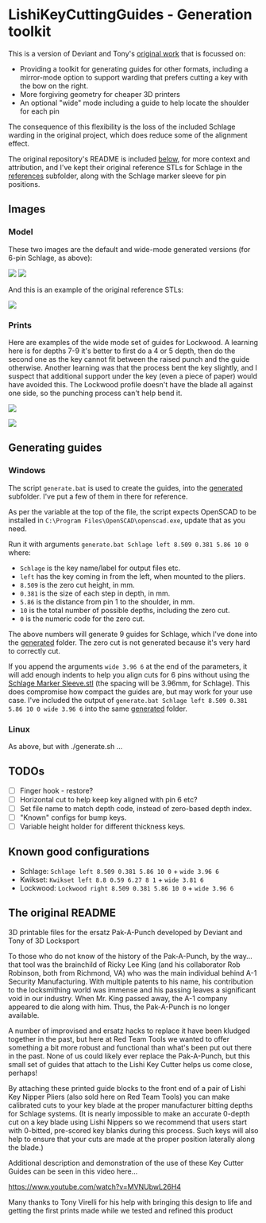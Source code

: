 # LishiKeyCuttingGuides - Generation toolkit

This is a version of Deviant and Tony's [original
work](https://github.com/deviantollam/LishiKeyCuttingGuides) that is focussed
on:

 - Providing a toolkit for generating guides for other formats, including a
   mirror-mode option to support warding that prefers cutting a key with the
   bow on the right.
 - More forgiving geometry for cheaper 3D printers
 - An optional "wide" mode including a guide to help locate the shoulder for
   each pin

The consequence of this flexibility is the loss of the included Schlage
warding in the original project, which does reduce some of the alignment
effect.

The original repository's README is included [below](#the-original-readme),
for more context and attribution, and I've kept their original reference STLs
for Schlage in the [references](references/) subfolder, along with the Schlage
marker sleeve for pin positions.

## Images

### Model

These two images are the default and wide-mode generated versions (for 6-pin
Schlage, as above):

![](img/generated.png) ![](img/generated-wide.png)

And this is an example of the original reference STLs:

![](img/reference.png)

### Prints

Here are examples of the wide mode set of guides for Lockwood. A learning here
is for depths 7-9 it's better to first do a 4 or 5 depth, then do the second
one as the key cannot fit between the raised punch and the guide otherwise.
Another learning was that the process bent the key slightly, and I suspect
that additional support under the key (even a piece of paper) would have
avoided this. The Lockwood profile doesn't have the blade all against one
side, so the punching process can't help bend it.

![](img/printed.jpg)

![](img/lockwood.jpg)

## Generating guides

### Windows

The script `generate.bat` is used to create the guides, into the
[generated](generated/) subfolder. I've put a few of them in there for
reference.

As per the variable at the top of the file, the script expects OpenSCAD to be
installed in `C:\Program Files\OpenSCAD\openscad.exe`, update that as you
need.

Run it with arguments `generate.bat Schlage left 8.509 0.381 5.86 10 0` where:

 - `Schlage` is the key name/label for output files etc.
 - `left` has the key coming in from the left, when mounted to the pliers.
 - `8.509` is the zero cut height, in mm.
 - `0.381` is the size of each step in depth, in mm.
 - `5.86` is the distance from pin 1 to the shoulder, in mm.
 - `10` is the total number of possible depths, including the zero cut.
 - `0` is the numeric code for the zero cut.

The above numbers will generate 9 guides for Schlage, which I've done into the
[generated](generated/) folder. The zero cut is not generated because it's
very hard to correctly cut.

If you append the arguments `wide 3.96 6` at the end of the parameters, it
will add enough indents to help you align cuts for 6 pins without using the
[Schlage Marker Sleeve.stl](references/Schlage%20Key%20Marker%20Sleeve.stl)
(the spacing will be 3.96mm, for Schlage). This does compromise how compact
the guides are, but may work for your use case. I've included the output of
`generate.bat Schlage left 8.509 0.381 5.86 10 0 wide 3.96 6` into the same
[generated](generated/) folder.

### Linux

As above, but with ./generate.sh ...

## TODOs

 - [ ] Finger hook - restore?
 - [ ] Horizontal cut to help keep key aligned with pin 6 etc?
 - [ ] Set file name to match depth code, instead of zero-based depth index.
 - [ ] "Known" configs for bump keys.
 - [ ] Variable height holder for different thickness keys.

## Known good configurations

 - Schlage: `Schlage left 8.509 0.381 5.86 10 0` + `wide 3.96 6`
 - Kwikset: `Kwikset left 8.8 0.59 6.27 8 1` + `wide 3.81 6`
 - Lockwood: `Lockwood right 8.509 0.381 5.86 10 0` + `wide 3.96 6`

## The original README

3D printable files for the ersatz Pak-A-Punch developed by Deviant and Tony of 3D Locksport

To those who do not know of the history of the Pak-A-Punch, by the way... that tool was the brainchild of Ricky Lee King (and his collaborator Rob Robinson, both from Richmond, VA) who was the main individual behind A-1 Security Manufacturing.  With multiple patents to his name, his contribution to the locksmithing world was immense and his passing leaves a significant void in our industry.  When Mr. King passed away, the A-1 company appeared to die along with him.  Thus, the Pak-A-Punch is no longer available.

A number of improvised and ersatz hacks to replace it have been kludged together in the past, but here at Red Team Tools we wanted to offer something a bit more robust and functional than what's been put out there in the past.  None of us could likely ever replace the Pak-A-Punch, but this small set of guides that attach to the Lishi Key Cutter helps us come close, perhaps!

By attaching these printed guide blocks to the front end of a pair of Lishi Key Nipper Pliers (also sold here on Red Team Tools) you can make calibrated cuts to your key blade at the proper manufacturer bitting depths for Schlage systems.  (It is nearly impossible to make an accurate 0-depth cut on a key blade using Lishi Nippers so we recommend that users start with 0-bitted, pre-scored key blanks during this process.  Such keys will also help to ensure that your cuts are made at the proper position laterally along the blade.)

Additional description and demonstration of the use of these Key Cutter Guides can be seen in this video here...

 https://www.youtube.com/watch?v=MVNUbwL26H4

Many thanks to Tony Virelli for his help with bringing this design to life and getting the first prints made while we tested and refined this product
